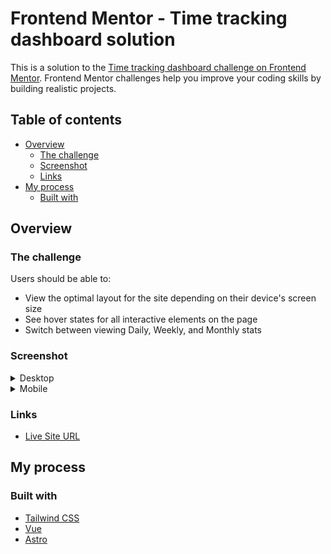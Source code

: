# Frontend Mentor - Time tracking dashboard solution

This is a solution to the [Time tracking dashboard challenge on Frontend Mentor](https://www.frontendmentor.io/challenges/time-tracking-dashboard-UIQ7167Jw). Frontend Mentor challenges help you improve your coding skills by building realistic projects.

## Table of contents

- [Overview](#overview)
  - [The challenge](#the-challenge)
  - [Screenshot](#screenshot)
  - [Links](#links)
- [My process](#my-process)
  - [Built with](#built-with)

## Overview

### The challenge

Users should be able to:

- View the optimal layout for the site depending on their device's screen size
- See hover states for all interactive elements on the page
- Switch between viewing Daily, Weekly, and Monthly stats

### Screenshot

<details>
<summary>Desktop</summary>

![Desktop](./screenshot-desktop.jpeg)

</details>

<details>
<summary>Mobile</summary>

![Mobile](./screenshot-mobile.jpeg)

</details>

### Links

- [Live Site URL](https://time-tracking-dashboard.frilly.dev)

## My process

### Built with

- [Tailwind CSS](https://tailwindcss.com/)
- [Vue](https://vuejs.org/)
- [Astro](https://astro.build/)

